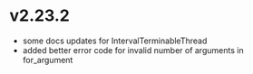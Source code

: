 # v2.23.2

* some docs updates for IntervalTerminableThread
* added better error code for invalid number of arguments in for_argument
